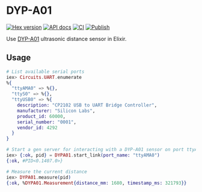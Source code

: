 # DYP-A01

[![Hex version](https://img.shields.io/hexpm/v/dypa01.svg 'Hex version')](https://hex.pm/packages/dypa01)
[![API docs](https://img.shields.io/hexpm/v/dypa01.svg?label=docs 'API docs')](https://hexdocs.pm/dypa01)
[![CI](https://github.com/mnishiguchi/dypa01/actions/workflows/ci.yml/badge.svg)](https://github.com/mnishiguchi/dypa01/actions/workflows/ci.yml)
[![Publish](https://github.com/mnishiguchi/dypa01/actions/workflows/publish.yml/badge.svg)](https://github.com/mnishiguchi/dypa01/actions/workflows/publish.yml)

Use [DYP-A01](https://www.adafruit.com/product/4664) ultrasonic distance sensor in Elixir.

## Usage

```elixir
# List available serial ports
iex> Circuits.UART.enumerate
%{
  "ttyAMA0" => %{},
  "ttyS0" => %{},
  "ttyUSB0" => %{
    description: "CP2102 USB to UART Bridge Controller",
    manufacturer: "Silicon Labs",
    product_id: 60000,
    serial_number: "0001",
    vendor_id: 4292
  }
}

# Start a gen server for interacting with a DYP-A01 sensor on port ttyAMA0
iex> {:ok, pid} = DYPA01.start_link(port_name: "ttyAMA0")
{:ok, #PID<0.1407.0>}

# Measure the current distance
iex> DYPA01.measure(pid)
{:ok, %DYPA01.Measurement{distance_mm: 1680, timestamp_ms: 321793}}
```
